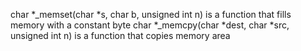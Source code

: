 char *_memset(char *s, char b, unsigned int n) is a function that fills memory with a constant byte
char *_memcpy(char *dest, char *src, unsigned int n) is a function that copies memory area
